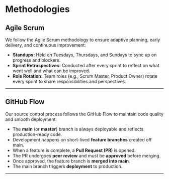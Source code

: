 # Methodologies

## Agile Scrum

We follow the Agile Scrum methodology to ensure adaptive planning, early delivery, and continuous improvement:

- **Standups:** Held on Tuesdays, Thursdays, and Sundays to sync up on progress and blockers.
- **Sprint Retrospectives:** Conducted after every sprint to reflect on what went well and what can be improved.
- **Role Rotation:** Team roles (e.g., Scrum Master, Product Owner) rotate every sprint to share responsibilities and perspectives.

---

## GitHub Flow

Our source control process follows the GitHub Flow to maintain code quality and smooth deployment:

- The **main** (or **master**) branch is always deployable and reflects production-ready code.
- Development happens on short-lived **feature branches** created off main.
- When a feature is complete, a **Pull Request (PR)** is opened.
- The PR undergoes **peer review** and must be **approved** before merging.
- Once approved, the feature branch is **merged into main**.
- The main branch triggers **deployment** to production.

---
